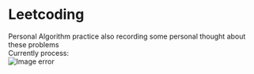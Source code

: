 # Leetcoding
Personal Algorithm practice also recording some personal thought about these problems  
Currently process:  
![Image error](https://github.com/Andrewlearning/Leetcoding/blob/master/process.jpg)
